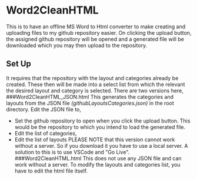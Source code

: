 # Word2CleanHTML
This is to have an offline MS Word to Html converter to make creating and uploading files to my github repository easier.
On clicking the upload button, the assigned github repository will be opened and a generated file will be downloaded which you may then upload to the repository.
## Set Up
It requires that the repository with the layout and categories already be created. These then will be made into a select list from which the relevant the desired layout and category is selected. 
There are two versions here,
###Word2CleanHTML_JSON.html
This generates the categories and layouts from the JSON file *(githubLayoutsCategories.json)* in the root directory. Edit the JSON file to,
 * Set the github repository to open when you click the upload button. This would be the repository to which you intend to load the generated file. 
 * Edit the list of categories,
 * Edit the list of layouts
 PLEASE NOTE that this version cannot work without a server. So if you download it you have to use a local server. A solution to this is to use VSCode and "Go Live".
###Word2CleanHTML.html
This does not use any JSON file and can work without a server. To modify the layouts and categories list, you have to edit the html file itself.
